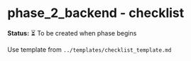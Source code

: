 # phase_2_backend - checklist

**Status:** ⏳ To be created when phase begins

Use template from `../templates/checklist_template.md`
